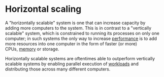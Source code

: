 # Horizontal scaling

A "horizontally scalable" system is one that can increase capacity by adding more computers to the system. This is in contrast to a "vertically scalable" system, which is constrained to running its processes on only one computer; in such systems the only way to increase [performance](https://wa.aws.amazon.com/wellarchitected/2020-07-02T19-33-23/wat.pillar.performance.en.html "The ability to use computing resources efficiently to meet system requirements, and to maintain that efficiency as demand changes and technologies evolve.") is to add more resources into one computer in the form of faster (or more) CPUs, [memory](https://wa.aws.amazon.com/wellarchitected/2020-07-02T19-33-23/wat.concept.memory.en.html "A component of a computer system that is designed for short-term, fast-access, data storage; often this is Random-Access Memory (RAM), but there are other forms as well.") or storage.

Horizontally scalable systems are oftentimes able to outperform vertically scalable systems by enabling parallel execution of [workloads](https://wa.aws.amazon.com/wellarchitected/2020-07-02T19-33-23/wat.concept.workload.en.html "The set of components that together deliver business value.") and distributing those across many different computers.